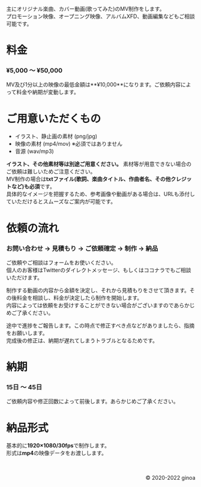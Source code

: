 主にオリジナル楽曲、カバー動画(歌ってみた)のMV制作をします。  
プロモーション映像、オープニング映像、アルバムXFD、動画編集などもご相談可能です。  

# 料金  
### ¥5,000 ～ ¥50,000  

MV及び1分以上の映像の最低金額は**¥10,000**になります。ご依頼内容によって料金や納期が変動します。  

# ご用意いただくもの  
- イラスト、静止画の素材 (png/jpg)  
- 映像の素材 (mp4/mov) ※必須ではありません  
- 音源 (wav/mp3)  
 
**イラスト、その他素材等は別途ご用意ください。** 素材等が用意できない場合のご依頼は難しいためご注意ください。  
MV制作の場合は**txtファイル(歌詞、楽曲タイトル、作曲者名、その他クレジットなど)も必須**です。   
具体的なイメージを把握するため、参考画像や動画がある場合は、URLも添付していただけるとスムーズなご案内が可能です。  

# 依頼の流れ   
### お問い合わせ -> 見積もり -> ご依頼確定 -> 制作 -> 納品  

ご依頼やご相談はフォームをお使いください。  
個人のお客様はTwitterのダイレクトメッセージ、もしくはココナラでもご相談いただけます。  

制作する動画の内容から金額を決定し、それから見積もりをさせて頂きます。その後料金を相談し、料金が決定したら制作を開始します。    
内容によっては依頼をお受けすることができない場合がございますのであらかじめご了承ください。  

途中で進捗をご報告します。この時点で修正すべき点などがありましたら、指摘をお願いします。  
完成後の修正は、納期が遅れてしまうトラブルとなるためです。  

# 納期  
### 15日 ～ 45日  
ご依頼内容や修正回数によって前後します。あらかじめご了承ください。  

# 納品形式  
基本的に**1920×1080/30fps**で制作します。  
形式は**mp4**の映像データをお渡しします。  
&nbsp;  
&nbsp; 
<p align="right">
© 2020-2022 ginoa
 </p>
